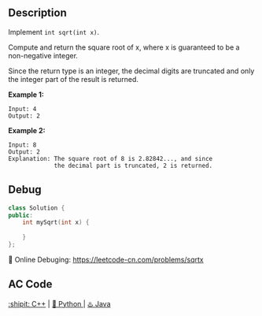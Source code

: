 ## Description
Implement ``int sqrt(int x)``.

Compute and return the square root of x, where x is guaranteed to be a non-negative integer.

Since the return type is an integer, the decimal digits are truncated and only the integer part of the result is returned.

<strong>Example 1:</strong>
```
Input: 4
Output: 2
```
<strong>Example 2:</strong>
```
Input: 8
Output: 2
Explanation: The square root of 8 is 2.82842..., and since 
             the decimal part is truncated, 2 is returned.
```

## Debug
```cpp
class Solution {
public:
    int mySqrt(int x) {
        
    }
};
```

🐛 Online Debuging: https://leetcode-cn.com/problems/sqrtx

## AC Code
<div>
	  <a href="https://github.com/Charmve/LeetCode4FLAG/blob/main/069.%20Sqrt(x)/69_sqrtx.cpp">:shipit: C++</a> | 
	  <a href="https://github.com/Charmve/LeetCode4FLAG/blob/main/069.%20Sqrt(x)/69_sqrtx.py">🐍 Python </a> | 
	  <a href="https://github.com/Charmve/LeetCode4FLAG/blob/main/069.%20Sqrt(x)/69_sqrtx.java">♨️ Java </a>
	</div>
